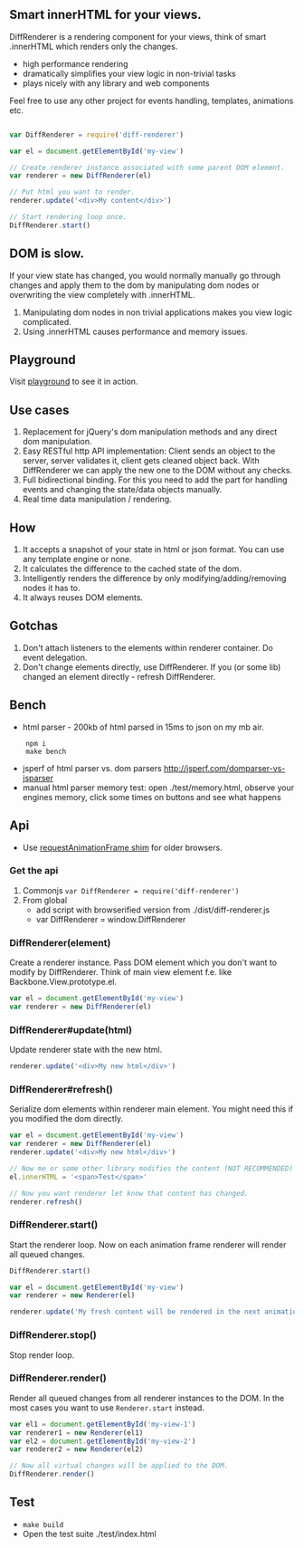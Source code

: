 ## Smart innerHTML for your views.

DiffRenderer is a rendering component for your views, think of smart .innerHTML which renders only the changes.

- high performance rendering
- dramatically simplifies your view logic in non-trivial tasks
- plays nicely with any library and web components

Feel free to use any other project for events handling, templates, animations etc.

```javascript

var DiffRenderer = require('diff-renderer')

var el = document.getElementById('my-view')

// Create renderer instance associated with some parent DOM element.
var renderer = new DiffRenderer(el)

// Put html you want to render.
renderer.update('<div>My content</div>')

// Start rendering loop once.
DiffRenderer.start()
```

## DOM is slow.

If your view state has changed, you would normally manually go through changes and apply them to the dom by manipulating dom nodes or overwriting the view completely with .innerHTML.

1. Manipulating dom nodes in non trivial applications makes you view logic complicated.
2. Using .innerHTML causes performance and memory issues.

## Playground

Visit [playground](//kof.github.io/diff-renderer/demo/playground.html) to see it in action.

## Use cases

1. Replacement for jQuery's dom manipulation methods and any direct dom manipulation.
1. Easy RESTful http API implementation:
   Client sends an object to the server, server validates it, client gets cleaned object back. With DiffRenderer we can apply the new one to the DOM without any checks.
1. Full bidirectional binding. For this you need to add the part for handling events and changing the state/data objects manually.
1. Real time data manipulation / rendering.

## How

1. It accepts a snapshot of your state in html or json format. You can use any template engine or none.
1. It calculates the difference to the cached state of the dom.
1. Intelligently renders the difference by only modifying/adding/removing nodes it has to.
1. It always reuses DOM elements.

## Gotchas

1. Don't attach listeners to the elements within renderer container. Do event delegation.
1. Don't change elements directly, use DiffRenderer. If you (or some lib) changed an element directly - refresh DiffRenderer.

## Bench

- html parser - 200kb of html parsed in 15ms to json on my mb air.
```
    npm i
    make bench
```
- jsperf of html parser vs. dom parsers http://jsperf.com/domparser-vs-jsparser
- manual html parser memory test: open ./test/memory.html, observe your engines memory, click some times on buttons and see what happens

## Api

- Use [requestAnimationFrame shim](https://github.com/kof/animation-frame) for older browsers.

### Get the api

1. Commonjs `var DiffRenderer = require('diff-renderer')`
2. From global
    - add script with browserified version from ./dist/diff-renderer.js
    - var DiffRenderer = window.DiffRenderer

### DiffRenderer(element)

Create a renderer instance. Pass DOM element which you don't want to modify by DiffRenderer. Think of main view element f.e. like Backbone.View.prototype.el.

```javascript
var el = document.getElementById('my-view')
var renderer = new DiffRenderer(el)
```

### DiffRenderer#update(html)

Update renderer state with the new html.

```javascript
renderer.update('<div>My new html</div>')
```

### DiffRenderer#refresh()

Serialize dom elements within renderer main element. You might need this if you modified the dom directly.

```javascript
var el = document.getElementById('my-view')
var renderer = new DiffRenderer(el)
renderer.update('<div>My new html</div>')

// Now me or some other library modifies the content (NOT RECOMMENDED)
el.innerHTML = '<span>Test</span>'

// Now you want renderer let know that content has changed.
renderer.refresh()
```

### DiffRenderer.start()

Start the renderer loop. Now on each animation frame renderer will render all queued changes.

```javascript
DiffRenderer.start()

var el = document.getElementById('my-view')
var renderer = new Renderer(el)

renderer.update('My fresh content will be rendered in the next animation frame.')
```

### DiffRenderer.stop()

Stop render loop.

### DiffRenderer.render()

Render all queued changes from all renderer instances to the DOM. In the most cases you want to use `Renderer.start` instead.

```javascript
var el1 = document.getElementById('my-view-1')
var renderer1 = new Renderer(el1)
var el2 = document.getElementById('my-view-2')
var renderer2 = new Renderer(el2)

// Now all virtual changes will be applied to the DOM.
DiffRenderer.render()
```

## Test
- `make build`
- Open the test suite ./test/index.html
